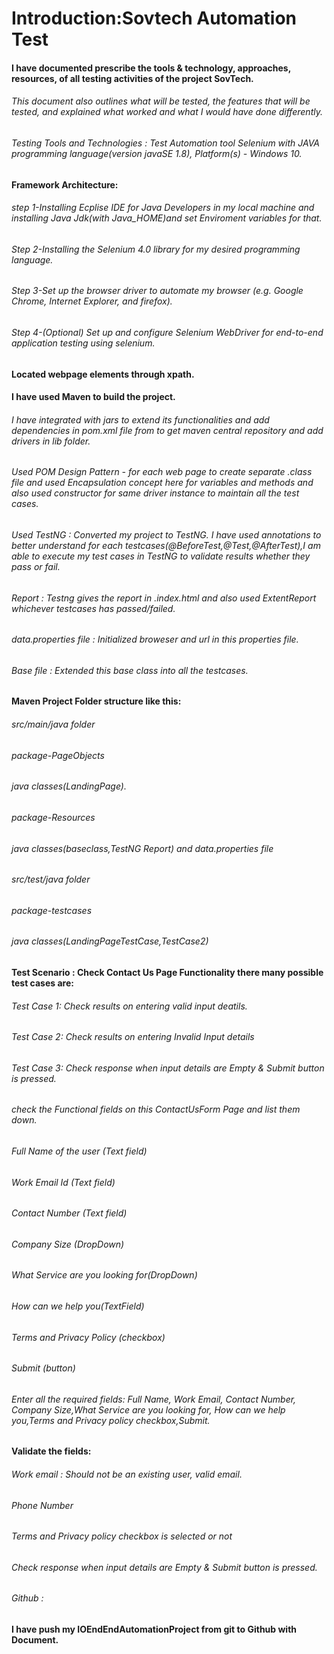# Introduction:Sovtech Automation Test

#### I have documented prescribe the tools & technology, approaches, resources, of all testing activities of the project SovTech.
###### This document also outlines what will be tested, the features that will be tested, and explained what worked and what I would have done differently.
###### Testing Tools and Technologies : Test Automation tool Selenium with JAVA programming language(version javaSE 1.8), Platform(s) - Windows 10.

#### Framework Architecture:
###### step 1-Installing Ecplise IDE for Java Developers in my local machine and installing Java Jdk(with Java_HOME)and set Enviroment variables for that.
###### Step 2-Installing the Selenium 4.0 library for my desired programming language.
###### Step 3-Set up the browser driver to automate my browser (e.g. Google Chrome, Internet Explorer, and firefox).
###### Step 4-(Optional) Set up and configure Selenium WebDriver for end-to-end application testing using selenium.


#### Located webpage elements through xpath.

#### I have used Maven to build the project.

###### I have integrated with jars to extend its functionalities and add dependencies in pom.xml file from to get maven central repository and add drivers in lib folder.
###### Used POM Design Pattern - for each web page to create separate .class file and used Encapsulation concept here for variables and methods and also used constructor for same driver instance to maintain all the test cases.
###### Used TestNG : Converted my project to TestNG. I have used annotations to better understand for each testcases(@BeforeTest,@Test,@AfterTest),I am able to execute my test cases in TestNG to validate results whether they pass or fail.
###### Report : Testng gives the report in .index.html and also used ExtentReport whichever testcases has passed/failed.
###### data.properties file : Initialized broweser and url in this properties file.
###### Base file : Extended this base class into all the testcases.



#### Maven Project Folder structure like this:
###### src/main/java folder
###### package-PageObjects
###### java classes(LandingPage).
###### package-Resources
###### java classes(baseclass,TestNG Report) and data.properties file
###### src/test/java folder
###### package-testcases
###### java classes(LandingPageTestCase,TestCase2)


#### Test Scenario : Check Contact Us Page Functionality there many possible test cases are:
###### Test Case 1: Check results on entering valid input deatils.
###### Test Case 2: Check results on entering Invalid Input details
###### Test Case 3: Check response when input details are Empty & Submit button is pressed.


###### check the Functional fields on this ContactUsForm Page and list them down.

###### Full Name of the user (Text field)
###### Work Email Id (Text field)
###### Contact Number (Text field)
###### Company Size (DropDown)
###### What Service are you looking for(DropDown)
###### How can we help you(TextField)
###### Terms and Privacy Policy (checkbox)
###### Submit (button)

###### Enter all the required fields: Full Name, Work Email, Contact Number, Company Size,What Service are you looking for, How can we help you,Terms and Privacy policy checkbox,Submit.

#### Validate the fields:
###### Work email : Should not be an existing user, valid email.
###### Phone Number
###### Terms and Privacy policy checkbox is selected or not
###### Check response when input details are Empty & Submit button is pressed.


###### Github :
#### I have push my IOEndEndAutomationProject from git to Github with Document.
